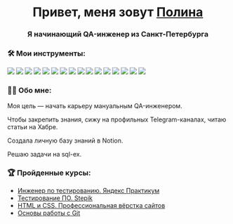 <h1 align="center">Привет, меня зовут <a href="https://spb.hh.ru/resume/699f608aff0ce47b2c0039ed1f386649793047" target="_blank">Полина</a></h1>
<h3 align="center">Я начинающий QA-инженер из Санкт-Петербурга</h3>


### 🛠 Мои инструменты:
<img src="https://img.shields.io/badge/Jira-414141?style=for-the-badge&logo=Jira&logoColor=136be1"/> <img src="https://img.shields.io/badge/Postman-414141?style=for-the-badge&logo=Postman&logoColor=f76935"/> 
<img src="https://img.shields.io/badge/Charles-414141?style=for-the-badge&logo=Charles"/>
<img src="https://img.shields.io/badge/MySQL-414141?style=for-the-badge&logo=MySQL&logoColor=84d6ff"/>
<img src="https://img.shields.io/badge/PostgreSQL-414141?style=for-the-badge&logo=PostgreSQL"/>
<img src="https://img.shields.io/badge/DevTools-414141?style=for-the-badge&logo=googlechrome&logoColor=d5b3ff"/>
<img src="https://img.shields.io/badge/Git-414141?style=for-the-badge&logo=Git"/> 
<img src="https://img.shields.io/badge/Linux-414141?style=for-the-badge&logo=Linux&logoColor=84d6ff"/> 
<img src="https://img.shields.io/badge/HTML5-414141?style=for-the-badge&logo=HTML5"/> 
<img src="https://img.shields.io/badge/css3-414141?style=for-the-badge&logo=css3&logoColor=#1572B6"/> 
<img src="https://img.shields.io/badge/TestRail-414141?style=for-the-badge&logo=TestRail"/>
<img src="https://img.shields.io/badge/Figma-414141?style=for-the-badge&logo=Figma"/>
<img src="https://img.shields.io/badge/Confluence-414141?style=for-the-badge&logo=Confluence"/>
<img src="https://img.shields.io/badge/DBeaver-414141?style=for-the-badge&logo=DBeaver"/>
<img src="https://img.shields.io/badge/Swagger-414141?style=for-the-badge&logo=Swagger&logoColor=7ede2b"/>
<img src="https://img.shields.io/badge/Github-414141?style=for-the-badge&logo=Github&logoColor=8cc4d7"/> 

### 👩‍💻 Обо мне: 
Моя цель — начать карьеру мануальным QA-инженером.

Чтобы закрепить знания, сижу на профильных Telegram-каналах, читаю статьи на Хабре.

Создала личную базу знаний в Notion.

Решаю задачи на sql-ex.

### 🏆 Пройденные курсы:
- <a href="https://drive.google.com/file/d/1qZzUdE5Zc1KTs8sIjk1kWZHPkRXkh0ht/view" target="_blank">Инженер по тестированию. Яндекс Практикум</a>
- <a href="https://drive.google.com/file/d/1lmilvICwrnm7Y9JFvrH6Kkhs43sXRK50/view" target="_blank">Тестирование ПО. Stepik</a>
- <a href="https://drive.google.com/file/d/18ZI9Aum7N008TqVL_TDPrsV-0KRrR3Cz/view" target="_blank">HTML и CSS. Профессиональная вёрстка сайтов</a>
- <a href="https://drive.google.com/file/d/1Z1hRdd2G6h_ps3DNlvprjJbw6xhnU6XZ/view" target="_blank">Основы работы с Git</a>
